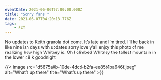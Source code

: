 ```yaml
---
eventDate: 2021-06-06T07:00:00.000Z
title: "Sorry fans "
date: 2021-06-07T04:20:13.776Z
tags: 
    - PCT
---
```

No updates to Keith granola dot come. It’s late and I’m tired. I’ll be back in like nine ish days with updates sorry love y’all enjoy this photo of me realizing how high Whitney is. Oh I climbed Whitney the tallest mountain in the lower 48 k goodnight 

{{< image src="d5675a0b-10de-4dcd-b2fa-ee85b1ba646f.jpeg" alt="What’s up there" title="What’s up there" >}}